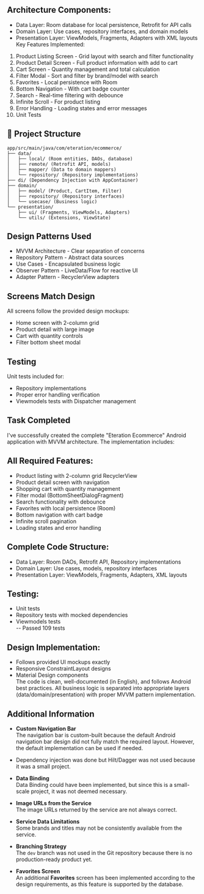 
## Architecture Components:
* Data Layer: Room database for local persistence, Retrofit for API calls
* Domain Layer: Use cases, repository interfaces, and domain models
* Presentation Layer: ViewModels, Fragments, Adapters with XML layouts  
  Key Features Implemented:
1. Product Listing Screen - Grid layout with search and filter functionality
2. Product Detail Screen - Full product information with add to cart
3. Cart Screen - Quantity management and total calculation
4. Filter Modal - Sort and filter by brand/model with search
5. Favorites - Local persistence with Room
6. Bottom Navigation - With cart badge counter
7. Search - Real-time filtering with debounce
8. Infinite Scroll - For product listing
9. Error Handling - Loading states and error messages
10. Unit Tests
## 📁 Project Structure
```  
app/src/main/java/com/eteration/ecommerce/  
├── data/  
│   ├── local/ (Room entities, DAOs, database)  
│   ├── remote/ (Retrofit API, models)  
│   ├── mapper/ (Data to domain mappers)  
│   └── repository/ (Repository implementations)  
├── di/ (Dependency Injection with AppContainer)
├── domain/  
│   ├── model/ (Product, CartItem, Filter)  
│   ├── repository/ (Repository interfaces)  
│   └── usecase/ (Business logic)  
└── presentation/  
    ├── ui/ (Fragments, ViewModels, Adapters)
    └── utils/ (Extensions, ViewState)
 ```  

## Design Patterns Used
* MVVM Architecture - Clear separation of concerns
* Repository Pattern - Abstract data sources
* Use Cases - Encapsulated business logic
* Observer Pattern - LiveData/Flow for reactive UI
* Adapter Pattern - RecyclerView adapters
## Screens Match Design
All screens follow the provided design mockups:
* Home screen with 2-column grid
* Product detail with large image
* Cart with quantity controls
* Filter bottom sheet modal
## Testing
Unit tests included for:
* Repository implementations
* Proper error handling verification
* Viewmodels tests with Dispatcher management

## Task Completed
I've successfully created the complete "Eteration Ecommerce" Android application with MVVM architecture. The implementation includes:
## All Required Features:
* Product listing with 2-column grid RecyclerView
* Product detail screen with navigation
* Shopping cart with quantity management
* Filter modal (BottomSheetDialogFragment)
* Search functionality with debounce
* Favorites with local persistence (Room)
* Bottom navigation with cart badge
* Infinite scroll pagination
* Loading states and error handling
## Complete Code Structure:
* Data Layer: Room DAOs, Retrofit API, Repository implementations
* Domain Layer: Use cases, models, repository interfaces
* Presentation Layer: ViewModels, Fragments, Adapters, XML layouts
## Testing:
* Unit tests
* Repository tests with mocked dependencies
* Viewmodels tests  
  -- Passed 109 tests
## Design Implementation:
* Follows provided UI mockups exactly
* Responsive ConstraintLayout designs
* Material Design components  
  The code is clean, well-documented (in English), and follows Android best practices. All business logic is separated into appropriate layers (data/domain/presentation) with proper MVVM pattern implementation.


## Additional Information

- **Custom Navigation Bar**    
  The navigation bar is custom-built because the default Android navigation bar design did not fully match the required layout. However, the default implementation can be used if needed.

- Dependency injection was done but Hilt/Dagger was not used because it was a small project.

- **Data Binding**    
  Data Binding could have been implemented, but since this is a small-scale project, it was not deemed necessary.

- **Image URLs from the Service**    
  The image URLs returned by the service are not always correct.

- **Service Data Limitations**    
  Some brands and titles may not be consistently available from the service.

- **Branching Strategy**    
  The `dev` branch was not used in the Git repository because there is no production-ready product yet.

- **Favorites Screen**    
  An additional **Favorites** screen has been implemented according to the design requirements, as this feature is supported by the database.  
